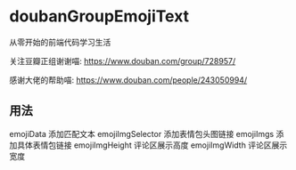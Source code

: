 # doubanGroupEmojiText
从零开始的前端代码学习生活



关注豆瓣正组谢谢喵: https://www.douban.com/group/728957/

感谢大佬的帮助喵: https://www.douban.com/people/243050994/

## 用法
emojiData           添加匹配文本
emojiImgSelector    添加表情包头图链接
emojiImgs           添加具体表情包链接
emojiImgHeight      评论区展示高度
emojiImgWidth       评论区展示宽度
